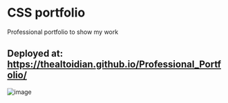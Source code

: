 
# CSS portfolio 
Professional portfolio to show my work

## Deployed at: https://thealtoidian.github.io/Professional_Portfolio/

![image](https://github.com/TheAltoidian/Professional_Portfolio/assets/95263095/d14919df-2979-437e-b257-377addc6ec0b)

